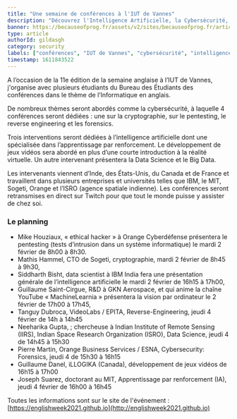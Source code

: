 ```yaml
---
title: "Une semaine de conférences à l'IUT de Vannes"
description: "Découvrez l'Intelligence Artificielle, la Cybersécurité, le Développement de Jeux Vidéos et la Data Science du 2 au 4 février 2021, dans 9 conférences en anglais et en ligne"
banner: https://becauseofprog.fr/assets/v2/sites/becauseofprog.fr/articles/english-week-2021-iutvannes.png
type: article
authorId: gildasgh
category: security
labels: ["conférences", "IUT de Vannes", "cybersécurité", "intelligence artificielle", "data science"]
timestamp: 1611843522
---
```


A l’occasion de la 11e édition de la semaine anglaise à l’IUT de Vannes,  j'organise avec plusieurs étudiants du Bureau des Étudiants des conférences dans le thème de l’Informatique en anglais. 

De nombreux thèmes seront abordés comme la cybersécurité, à laquelle 4 conférences seront dédiées : une sur la cryptographie, sur le pentesting, le reverse engineering et les forensics.

Trois interventions seront dédiées à l’intelligence artificielle dont une spécialisée dans l’apprentissage par renforcement. Le développement de jeux vidéos sera abordé en plus d’une courte introduction à la réalité virtuelle. Un autre intervenant présentera la Data Science et le Big Data.

Les intervenants viennent d’Inde, des États-Unis, du Canada et de France et travaillent dans plusieurs entreprises et universités telles que IBM, le MIT, Sogeti, Orange et l’ISRO (agence spatiale indienne). Les conférences seront retransmises en direct sur Twitch pour que tout le monde puisse y assister de chez soi.

### Le planning

* Mike Houziaux, « ethical hacker » à Orange Cyberdéfense présentera le pentesting (tests d’intrusion dans un système informatique) le mardi 2 février de 8h00 à 8h30.
* Mathis Hammel, CTO de Sogeti, cryptographie, mardi 2 février de 8h45 à 9h30,
* Siddharth Bisht, data scientist à IBM India fera une présentation générale de l’intelligence artificielle le mardi 2 février de 16h15 à 17h00,
* Guillaume Saint-Cirgue, R&D à GKN Aerospace, et qui anime la chaîne YouTube « MachineLearnia » présentera la vision par ordinateur le 2 février de 17h00 à 17h45,
* Tanguy Dubroca, VideoLabs / EPITA, Reverse-Engineering, jeudi 4 février de 14h à 14h45
* Neeharika Gupta, ; chercheuse à Indian Institute of Remote Sensing (IIRS), Indian Space Research Organization (ISRO), Data Science, jeudi 4 de 14h45 à 15h30
* Pierre Martin, Orange Business Services / ESNA, Cybersecurity: Forensics, jeudi 4 de 15h30 à 16h15
* Guillaume Danel, iLLOGIKA (Canada), développement de jeux vidéos de 16h15 à 17h00
* Joseph Suarez, doctorant au MIT, Apprentissage par renforcement (IA), jeudi 4 février de 16h00 à 16h45

Toutes les informations sont sur le site de l'événement :
[https://englishweek2021.github.io](http://englishweek2021.github.io)
